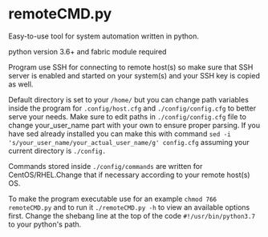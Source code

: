 # remoteCMD.py
Easy-to-use tool for system automation written in python.

python version 3.6+ and fabric module required

Program use SSH for connecting to remote host(s) so make sure that SSH server is enabled and started on your system(s) and your SSH key is copied as well.

Default directory is set to your `/home/` but you can change path variables inside the program for `.config/host.cfg` and `./config/config.cfg` to better serve your needs.
Make sure to edit paths in `./config/config.cfg` file to change your_user_name part with your own to ensure proper parsing.
If you have sed already installed you can make this with command `sed -i 's/your_user_name/your_actual_user_name/g' config.cfg` assuming your current directory is `./config.`

Commands stored inside `./config/commands` are written for CentOS/RHEL.Change that if necessary according to your remote host(s) OS.


To make the program executable use for an example `chmod 766 remoteCMD.py` and to run it `./remoteCMD.py -h` to view an available options first.
Change the shebang line at the top of the code `#!/usr/bin/python3.7` to your python's path.
